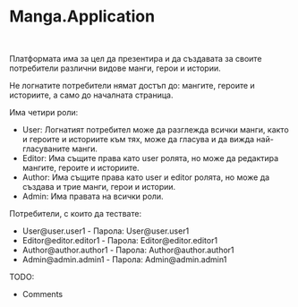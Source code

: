 # Manga.Application
<br> 

Платформата има за цел да презентира и да създавата за своите потребители различни видове манги, герои и истории.

Не логнатите потребители нямат достъп до: мангите, героите и историите, а само до началната страница.

Има четири роли:

<ul>
  <li> 
    User: Логнатият потребител може да разглежда всички манги, както и героите и историите към тях, може да гласува и да вижда най-гласуваните манги.
  </li>
  <li> 
    Editor: Има същите права като user ролята, но може да редактира мангите, героите и историите.
  </li>
  <li> 
    Author: Има същите права като user и editor ролята, но може да създава и трие манги, герои и истории.
  </li>
  <li> 
    Admin: Има правата на всички роли. 
  </li>
</ul>    

Потребители, с които да тествате:

<ul>
  <li>
    User@user.user1 - Парола: User@user.user1
  </li>
  <li>
    Editor@editor.editor1 - Парола: Editor@editor.editor1
  </li>
  <li>
    Author@author.author1 - Парола: Author@author.author1
  </li>
  <li>
    Admin@admin.admin1 - Парола: Admin@admin.admin1
  </li>
 </ul>
 
 TODO:
 
 <ul>
  <li>
    Comments
  </li>
  </ul>
